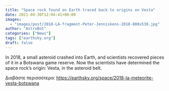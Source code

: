 ```yaml
---
title: "Space rock found on Earth traced back to origins on Vesta"
date: 2021-04-30T12:04:41+00:00
images:
  - "images/post/2018-LA-fragment-Peter-Jenniskens-2018-800x530.jpg"
author: "AstroBot"
categories: ["News"]
tags: ["earthsky.org"]
draft: false
---
```


In 2018, a small asteroid crashed into Earth, and scientists recovered pieces of it in a Botswana game reserve. Now the scientists have determined the space rock’s origin:  Vesta, in the asteroid belt.

Διαβάστε περισσότερα: https://earthsky.org/space/2018-la-meteorite-vesta-botswana
